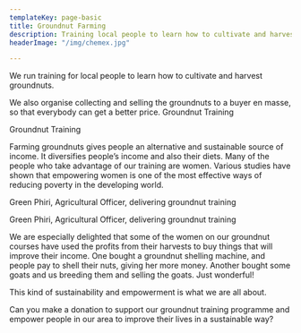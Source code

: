 ```yaml
---
templateKey: page-basic
title: Groundnut Farming
description: Training local people to learn how to cultivate and harvest groundnuts
headerImage: "/img/chemex.jpg"

---
```

We run training for local people to learn how to cultivate and harvest groundnuts.

We also organise collecting and selling the groundnuts to a buyer en masse, so that everybody can get a better price.
Groundnut Training

Groundnut Training

Farming groundnuts gives people an alternative and sustainable source of income. It diversifies people’s income and also their diets. Many of the people who take advantage of our training are women. Various studies have shown that empowering women is one of the most effective ways of reducing poverty in the developing world.

Green Phiri, Agricultural Officer, delivering groundnut training

Green Phiri, Agricultural Officer, delivering groundnut training

We are especially delighted that some of the women on our groundnut courses have used the profits from their harvests to buy things that will improve their income. One bought a groundnut shelling machine, and people pay to shell their nuts, giving her more money. Another bought some goats and us breeding them and selling the goats. Just wonderful!

This kind of sustainability and empowerment is what we are all about.

Can you make a donation to support our groundnut training programme and empower people in our area to improve their lives in a sustainable way?